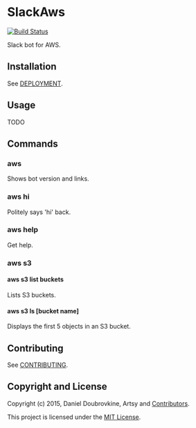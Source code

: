 SlackAws
========

[![Build Status](https://travis-ci.org/dblock/slack-aws.png)](https://travis-ci.org/dblock/slack-aws)

Slack bot for AWS.

## Installation

See [DEPLOYMENT](DEPLOYMENT.md).

## Usage

TODO

## Commands

### aws

Shows bot version and links.

### aws hi

Politely says 'hi' back.

### aws help

Get help.

### aws s3

#### aws s3 list buckets

Lists S3 buckets.

#### aws s3 ls [bucket name]

Displays the first 5 objects in an S3 bucket.

## Contributing

See [CONTRIBUTING](CONTRIBUTING.md).

## Copyright and License

Copyright (c) 2015, Daniel Doubrovkine, Artsy and [Contributors](CHANGELOG.md).

This project is licensed under the [MIT License](LICENSE.md).
